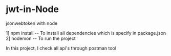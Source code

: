 # jwt-in-Node
jsonwebtoken with node

1] npm install -- To install all dependencies which is specify in package.json
2] nodemon -- To run the project


In this project, I check all api's through postman tool
